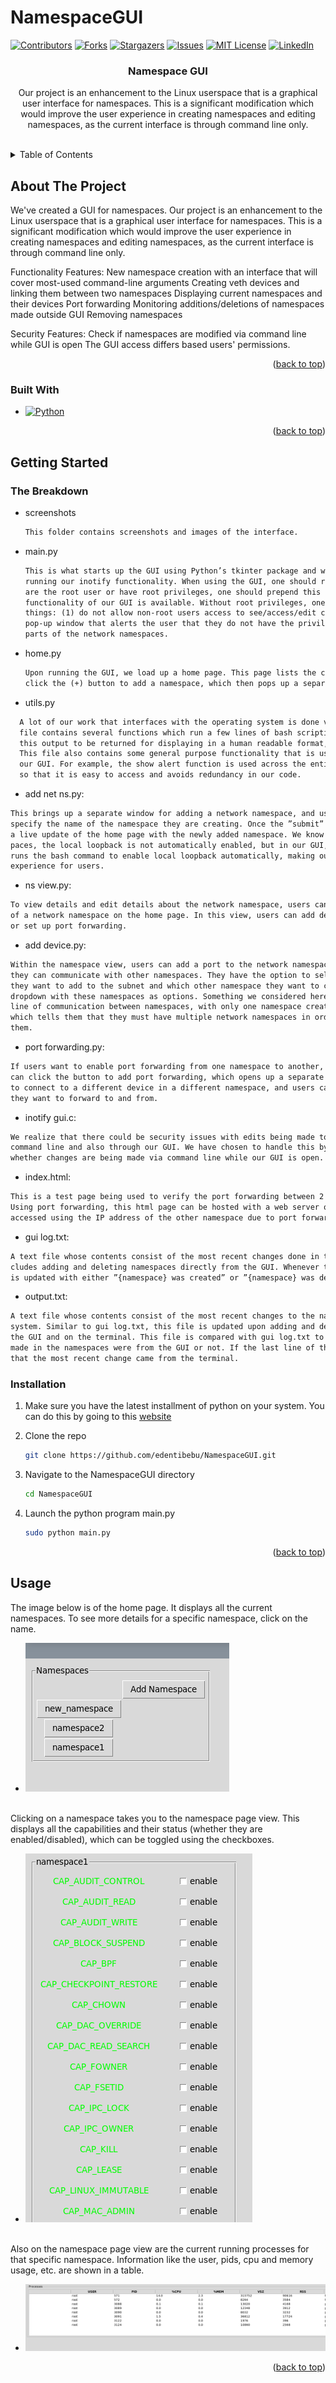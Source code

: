 # NamespaceGUI
<!-- Improved compatibility of back to top link: See: https://github.com/othneildrew/Best-README-Template/pull/73 -->
<a name="readme-top"></a>
<!--
*** Thanks for checking out the Best-README-Template. If you have a suggestion
*** that would make this better, please fork the repo and create a pull request
*** or simply open an issue with the tag "enhancement".
*** Don't forget to give the project a star!
*** Thanks again! Now go create something AMAZING! :D
-->



<!-- PROJECT SHIELDS -->
<!--
*** I'm using markdown "reference style" links for readability.
*** Reference links are enclosed in brackets [ ] instead of parentheses ( ).
*** See the bottom of this document for the declaration of the reference variables
*** for contributors-url, forks-url, etc. This is an optional, concise syntax you may use.
*** https://www.markdownguide.org/basic-syntax/#reference-style-links
-->
[![Contributors][contributors-shield]][contributors-url]
[![Forks][forks-shield]][forks-url]
[![Stargazers][stars-shield]][stars-url]
[![Issues][issues-shield]][issues-url]
[![MIT License][license-shield]][license-url]
[![LinkedIn][linkedin-shield]][linkedin-url]




<!-- PROJECT LOGO 
<br />
<div align="center">
  <a href="https://github.com/edentibebu/NamespaceGUI">
    <img src="images/logo.png" alt="Logo" width="80" height="80">
  </a>
-->
<h3 align="center">Namespace GUI</h3>

  <p align="center">
    Our project is an enhancement to the Linux userspace that is a graphical user interface for namespaces. This is a significant modification which would improve the user experience in creating namespaces and editing namespaces, as the current interface is through command line only. 
    <br />
    <br />
    <!--<a href="screenshots/demo.mkv">View Demo</a>-->
  </p>
</div>



<!-- TABLE OF CONTENTS -->
<details>
  <summary>Table of Contents</summary>
  <ol>
    <li>
      <a href="#about-the-project">About The Project</a>
      <ul>
        <li><a href="#built-with">Built With</a></li>
      </ul>
    </li>
    <li>
      <a href="#getting-started">Getting Started</a>
      <ul>
        <li><a href="#prerequisites">The Breakdown</a></li>
        <li><a href="#installation">Installation</a></li>
      </ul>
    </li>
    <li><a href="#usage">Usage</a></li>

  </ol>
</details>



<!-- ABOUT THE PROJECT -->
## About The Project


We've created a GUI for namespaces. Our project is an enhancement to the Linux userspace that is a graphical user interface for namespaces. This is a significant modification which would improve the user experience in creating namespaces and editing namespaces, as the current interface is through command line only. 

Functionality Features:
New namespace creation with an interface that will cover most-used command-line arguments
Creating veth devices and linking them between two namespaces
Displaying current namespaces and their devices
Port forwarding 
Monitoring additions/deletions of namespaces made outside GUI
Removing namespaces

Security Features: 
Check if namespaces are modified via command line while GUI is open 
The GUI access differs based users' permissions.


<p align="right">(<a href="#readme-top">back to top</a>)</p>



### Built With

* [![Python][Python.org]][Python-url]

<p align="right">(<a href="#readme-top">back to top</a>)</p>



<!-- GETTING STARTED -->
## Getting Started


### The Breakdown


* screenshots
  ```txt
  This folder contains screenshots and images of the interface.
  ```
* main.py
  ```txt
  This is what starts up the GUI using Python’s tkinter package and what starts a thread
  running our inotify functionality. When using the GUI, one should run python main.py, and if they
  are the root user or have root privileges, one should prepend this command with sudo, so that full
  functionality of our GUI is available. Without root privileges, one will run into alerts that do two
  things: (1) do not allow non-root users access to see/access/edit certain information (2) provide a
  pop-up window that alerts the user that they do not have the privileges to see/access/edit certain
  parts of the network namespaces.  
  ````
* home.py
  ```txt
  Upon running the GUI, we load up a home page. This page lists the current network namespaces that are on the system, where each of these items is a button, which can be clicked on and takes the user to view/edit details regarding that namespace. There is also functionality here to
  click the (+) button to add a namespace, which then pops up a separate window to add a network
  ```
* utils.py
```txt
  A lot of our work that interfaces with the operating system is done via bash scripts. This
  file contains several functions which run a few lines of bash scripting to get some output, then parse
  this output to be returned for displaying in a human readable format, which gets displayed on the GUI.
  This file also contains some general purpose functionality that is used across several windows/parts of
  our GUI. For example, the show alert function is used across the entire GUI and we keep it in utils.py
  so that it is easy to access and avoids redundancy in our code.
```
* add net ns.py: 
```txt
This brings up a separate window for adding a network namespace, and users can
specify the name of the namespace they are creating. Once the ”submit” button is clicked, you will see
a live update of the home page with the newly added namespace. We know that with network names-
paces, the local loopback is not automatically enabled, but in our GUI, adding a network namespace
runs the bash command to enable local loopback automatically, making our GUI a more convenient
experience for users.
```
* ns view.py: 
```txt
To view details and edit details about the network namespace, users can click on the name
of a network namespace on the home page. In this view, users can add devices, delete the namespace,
or set up port forwarding.
```
* add device.py: 
```txt 
Within the namespace view, users can add a port to the network namespace so that
they can communicate with other namespaces. They have the option to select which device numbers
they want to add to the subnet and which other namespace they want to communicate with, via a
dropdown with these namespaces as options. Something we considered here is if a user tries to add a
line of communication between namespaces, with only one namespace created, they are shown an alert
which tells them that they must have multiple network namespaces in order to communicate between
them.
```
* port forwarding.py: 
```txt
If users want to enable port forwarding from one namespace to another, they
can click the button to add port forwarding, which opens up a separate window and provides options
to connect to a different device in a different namespace, and users can type in the port numbers that
they want to forward to and from.
```
* inotify gui.c: 
```txt
We realize that there could be security issues with edits being made to the OS via
command line and also through our GUI. We have chosen to handle this by using inotify to monitor
whether changes are being made via command line while our GUI is open.
```
* index.html: 
```txt 
This is a test page being used to verify the port forwarding between 2 network namespaces.
Using port forwarding, this html page can be hosted with a web server on one namespace and then
accessed using the IP address of the other namespace due to port forwarding.
```
* gui log.txt: 
```txt 
A text file whose contents consist of the most recent changes done in the GUI. This in-
cludes adding and deleting namespaces directly from the GUI. Whenever these event occur, gui log.txt
is updated with either ”{namespace} was created” or ”{namespace} was deleted”.
```
* output.txt: 
```txt 
A text file whose contents consist of the most recent changes to the namesapces on the
system. Similar to gui log.txt, this file is updated upon adding and deleting namespaces, both from
the GUI and on the terminal. This file is compared with gui log.txt to see if the most recent change
made in the namespaces were from the GUI or not. If the last line of these files are the same, it means
that the most recent change came from the terminal.
```
### Installation
1. Make sure you have the latest installment of python on your system. You can do this by going to this <a href="https://www.python.org/downloads/">website</a>

2. Clone the repo
   ```sh
   git clone https://github.com/edentibebu/NamespaceGUI.git
   ```
3. Navigate to the NamespaceGUI directory
   ```sh
   cd NamespaceGUI
   ```
4. Launch the python program main.py
   ```sh
   sudo python main.py
   ```

<p align="right">(<a href="#readme-top">back to top</a>)</p>



<!-- USAGE EXAMPLES -->
## Usage
The image below is of the home page. It displays all the current namespaces. To see more details for a specific namespace, click on the name. 

* ![](screenshots/home_page.png)
<br>
Clicking on a namespace takes you to the namespace page view. This displays all the capabilities and their status (whether they are enabled/disabled), which can be toggled using the checkboxes.

* ![](screenshots/capabilities.png)
<br>
Also on the namespace page view are the current running processes for that specific namespace. Information like the user, pids, cpu and memory usage, etc. are shown in a table.

* ![](screenshots/processes.png)


<p align="right">(<a href="#readme-top">back to top</a>)</p>





<!-- MARKDOWN LINKS & IMAGES -->
<!-- https://www.markdownguide.org/basic-syntax/#reference-style-links -->
[contributors-shield]: https://img.shields.io/github/contributors/edentibebu/NamespaceGUI.svg?style=for-the-badge
[contributors-url]: https://github.com/edentibebu/NamespaceGUI/graphs/contributors
[forks-shield]: https://img.shields.io/github/forks/edentibebu/NamespaceGUI.svg?style=for-the-badge
[forks-url]: https://github.com/edentibebu/NamespaceGUI/network/members
[stars-shield]: https://img.shields.io/github/stars/edentibebu/NamespaceGUI.svg?style=for-the-badge
[stars-url]: https://github.com/edentibebu/NamespaceGUI/stargazers
[issues-shield]: https://img.shields.io/github/issues/edentibebu/NamespaceGUI.svg?style=for-the-badge
[issues-url]: https://github.com/edentibebu/NamespaceGUI/issues
[license-shield]: https://img.shields.io/github/license/edentibebu/NamespaceGUI.svg?style=for-the-badge
[license-url]: https://github.com/edentibebu/NamespaceGUI/blob/master/LICENSE.txt
[linkedin-shield]: https://img.shields.io/badge/-LinkedIn-black.svg?style=for-the-badge&logo=linkedin&colorB=555
[linkedin-url]: https://linkedin.com/in/linkedin_username
[product-screenshot]: images/screenshot.png

[Python.org]: https://img.shields.io/badge/Python-3776AB?style=for-the-badge&logo=python&logoColor=white
[Python-url]: https://python.org/